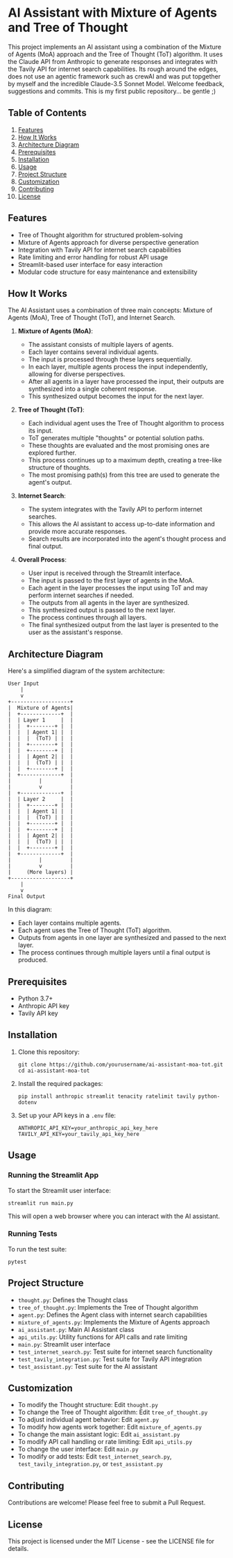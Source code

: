 # AI Assistant with Mixture of Agents and Tree of Thought

This project implements an AI assistant using a combination of the Mixture of Agents (MoA) approach and the Tree of Thought (ToT) algorithm. It uses the Claude API from Anthropic to generate responses and integrates with the Tavily API for internet search capabilities. Its rough around the edges, does not use an agentic framework such as crewAI and was put topgether by myself and the incredible Claude-3.5 Sonnet Model. Welcome feedback, suggestions and commits. This is my first public repository... be gentle ;)

## Table of Contents
1. [Features](#features)
2. [How It Works](#how-it-works)
3. [Architecture Diagram](#architecture-diagram)
4. [Prerequisites](#prerequisites)
5. [Installation](#installation)
6. [Usage](#usage)
7. [Project Structure](#project-structure)
8. [Customization](#customization)
9. [Contributing](#contributing)
10. [License](#license)

## Features

- Tree of Thought algorithm for structured problem-solving
- Mixture of Agents approach for diverse perspective generation
- Integration with Tavily API for internet search capabilities
- Rate limiting and error handling for robust API usage
- Streamlit-based user interface for easy interaction
- Modular code structure for easy maintenance and extensibility

## How It Works

The AI Assistant uses a combination of three main concepts: Mixture of Agents (MoA), Tree of Thought (ToT), and Internet Search.

1. **Mixture of Agents (MoA)**:
   - The assistant consists of multiple layers of agents.
   - Each layer contains several individual agents.
   - The input is processed through these layers sequentially.
   - In each layer, multiple agents process the input independently, allowing for diverse perspectives.
   - After all agents in a layer have processed the input, their outputs are synthesized into a single coherent response.
   - This synthesized output becomes the input for the next layer.

2. **Tree of Thought (ToT)**:
   - Each individual agent uses the Tree of Thought algorithm to process its input.
   - ToT generates multiple "thoughts" or potential solution paths.
   - These thoughts are evaluated and the most promising ones are explored further.
   - This process continues up to a maximum depth, creating a tree-like structure of thoughts.
   - The most promising path(s) from this tree are used to generate the agent's output.

3. **Internet Search**:
   - The system integrates with the Tavily API to perform internet searches.
   - This allows the AI assistant to access up-to-date information and provide more accurate responses.
   - Search results are incorporated into the agent's thought process and final output.

4. **Overall Process**:
   - User input is received through the Streamlit interface.
   - The input is passed to the first layer of agents in the MoA.
   - Each agent in the layer processes the input using ToT and may perform internet searches if needed.
   - The outputs from all agents in the layer are synthesized.
   - This synthesized output is passed to the next layer.
   - The process continues through all layers.
   - The final synthesized output from the last layer is presented to the user as the assistant's response.

## Architecture Diagram

Here's a simplified diagram of the system architecture:

```
User Input
    |
    v
+-------------------+
|  Mixture of Agents|
|  +-------------+  |
|  | Layer 1     |  |
|  |  +--------+ |  |
|  |  | Agent 1| |  |
|  |  |  (ToT) | |  |
|  |  +--------+ |  |
|  |  +--------+ |  |
|  |  | Agent 2| |  |
|  |  |  (ToT) | |  |
|  |  +--------+ |  |
|  +-------------+  |
|         |         |
|         v         |
|  +-------------+  |
|  | Layer 2     |  |
|  |  +--------+ |  |
|  |  | Agent 1| |  |
|  |  |  (ToT) | |  |
|  |  +--------+ |  |
|  |  +--------+ |  |
|  |  | Agent 2| |  |
|  |  |  (ToT) | |  |
|  |  +--------+ |  |
|  +-------------+  |
|         |         |
|         v         |
|     (More layers) |
+-------------------+
    |
    v
Final Output
```

In this diagram:
- Each layer contains multiple agents.
- Each agent uses the Tree of Thought (ToT) algorithm.
- Outputs from agents in one layer are synthesized and passed to the next layer.
- The process continues through multiple layers until a final output is produced.

## Prerequisites

- Python 3.7+
- Anthropic API key
- Tavily API key

## Installation

1. Clone this repository:
   ```
   git clone https://github.com/yourusername/ai-assistant-moa-tot.git
   cd ai-assistant-moa-tot
   ```

2. Install the required packages:
   ```
   pip install anthropic streamlit tenacity ratelimit tavily python-dotenv
   ```

3. Set up your API keys in a `.env` file:
   ```
   ANTHROPIC_API_KEY=your_anthropic_api_key_here
   TAVILY_API_KEY=your_tavily_api_key_here
   ```

## Usage

### Running the Streamlit App

To start the Streamlit user interface:

```
streamlit run main.py
```

This will open a web browser where you can interact with the AI assistant.

### Running Tests

To run the test suite:

```
pytest
```

## Project Structure

- `thought.py`: Defines the Thought class
- `tree_of_thought.py`: Implements the Tree of Thought algorithm
- `agent.py`: Defines the Agent class with internet search capabilities
- `mixture_of_agents.py`: Implements the Mixture of Agents approach
- `ai_assistant.py`: Main AI Assistant class
- `api_utils.py`: Utility functions for API calls and rate limiting
- `main.py`: Streamlit user interface
- `test_internet_search.py`: Test suite for internet search functionality
- `test_tavily_integration.py`: Test suite for Tavily API integration
- `test_assistant.py`: Test suite for the AI assistant

## Customization

- To modify the Thought structure: Edit `thought.py`
- To change the Tree of Thought algorithm: Edit `tree_of_thought.py`
- To adjust individual agent behavior: Edit `agent.py`
- To modify how agents work together: Edit `mixture_of_agents.py`
- To change the main assistant logic: Edit `ai_assistant.py`
- To modify API call handling or rate limiting: Edit `api_utils.py`
- To change the user interface: Edit `main.py`
- To modify or add tests: Edit `test_internet_search.py`, `test_tavily_integration.py`, or `test_assistant.py`

## Contributing

Contributions are welcome! Please feel free to submit a Pull Request.

## License

This project is licensed under the MIT License - see the LICENSE file for details.
